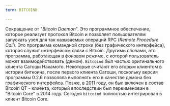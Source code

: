 ```yaml
---
term: BITCOIND

---
```

Сокращение от "*Bitcoin Daemon*". Это программное обеспечение, которое реализует протокол Bitcoin и позволяет пользователям запускать узел для так называемых операций RPC (*Remote Procedure Call*). Это программа командной строки (без графического интерфейса), которая служит интерфейсом связи с Bitcoin. Другими словами, это программа, работающая в фоновом режиме, с которой пользователь может взаимодействовать (демон). `Bitcoind` был частью оригинального клиента Сатоши Накамото. Некоторые считают его вторым клиентом в истории биткоина, после первого клиента Сатоши, поскольку версия программы 0.2.6 позволяла выполнять его в качестве демона без графического интерфейса. Позже, в 2011 году, он был включен в состав Bitcoin QT - клиента, который впоследствии был переименован в "Bitcoin Core" в 2014 году. Сегодня `bitcoind` полностью интегрирован в клиент Bitcoin Core.